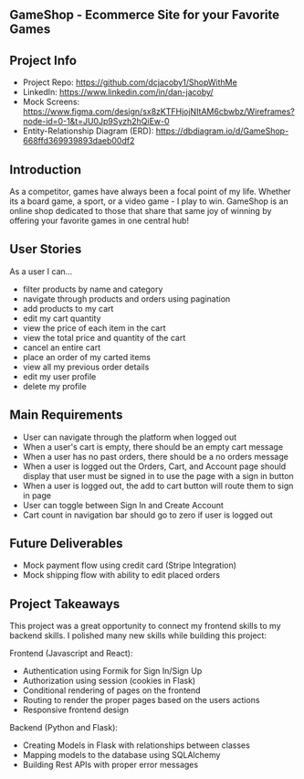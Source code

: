 ## GameShop - Ecommerce Site for your Favorite Games

## Project Info

- Project Repo: https://github.com/dcjacoby1/ShopWithMe
- LinkedIn: https://www.linkedin.com/in/dan-jacoby/
- Mock Screens: https://www.figma.com/design/sx8zKTFHjojNItAM6cbwbz/Wireframes?node-id=0-1&t=JU0Jp9Syzh2hQiEw-0
- Entity-Relationship Diagram (ERD): https://dbdiagram.io/d/GameShop-668ffd369939893daeb00df2

## Introduction

As a competitor, games have always been a focal point of my life.
Whether its a board game, a sport, or a video game - I play to win.
GameShop is an online shop dedicated to those that share that same joy of winning by offering your favorite games in one central hub!

## User Stories

As a user I can...
- filter products by name and category
- navigate through products and orders using pagination
- add products to my cart
- edit my cart quantity
- view the price of each item in the cart
- view the total price and quantity of the cart
- cancel an entire cart
- place an order of my carted items
- view all my previous order details
- edit my user profile
- delete my profile

## Main Requirements

- User can navigate through the platform when logged out
- When a user's cart is empty, there should be an empty cart message
- When a user has no past orders, there should be a no orders message
- When a user is logged out the Orders, Cart, and Account page should display
  that user must be signed in to use the page with a sign in button
- When a user is logged out, the add to cart button will route them to sign in page
- User can toggle between Sign In and Create Account
- Cart count in navigation bar should go to zero if user is logged out

## Future Deliverables

- Mock payment flow using credit card (Stripe Integration)
- Mock shipping flow with ability to edit placed orders

## Project Takeaways

This project was a great opportunity to connect my frontend skills to my backend skills.
I polished many new skills while building this project:

Frontend (Javascript and React):
- Authentication using Formik for Sign In/Sign Up
- Authorization using session (cookies in Flask)
- Conditional rendering of pages on the frontend
- Routing to render the proper pages based on the users actions
- Responsive frontend design

Backend (Python and Flask):
- Creating Models in Flask with relationships between classes
- Mapping models to the database using SQLAlchemy
- Building Rest APIs with proper error messages 
